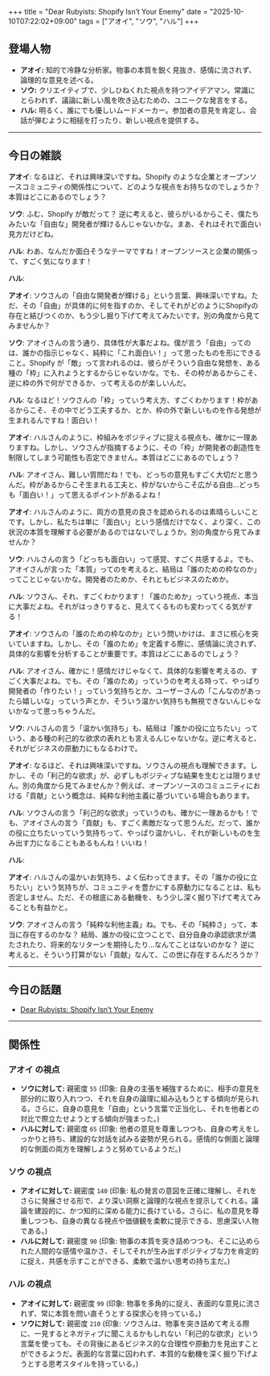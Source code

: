 +++
title = "Dear Rubyists: Shopify Isn’t Your Enemy"
date = "2025-10-10T07:22:02+09:00"
tags = ["アオイ", "ソウ", "ハル"]
+++

## 登場人物

- **アオイ:** 知的で冷静な分析家。物事の本質を鋭く見抜き、感情に流されず、論理的な意見を述べる。
- **ソウ:** クリエイティブで、少しひねくれた視点を持つアイデアマン。常識にとらわれず、議論に新しい風を吹き込むための、ユニークな発言をする。
- **ハル:** 明るく、誰にでも優しいムードメーカー。参加者の意見を肯定し、会話が弾むように相槌を打ったり、新しい視点を提供する。

---

## 今日の雑談

**アオイ**: なるほど、それは興味深いですね。Shopify のような企業とオープンソースコミュニティの関係性について、どのような視点をお持ちなのでしょうか？ 本質はどこにあるのでしょう？

**ソウ**: ふむ、Shopify が敵だって？ 逆に考えると、彼らがいるからこそ、僕たちみたいな「自由な」開発者が輝けるんじゃないかな。まあ、それはそれで面白い見方だけどね。

**ハル**: わあ、なんだか面白そうなテーマですね！オープンソースと企業の関係って、すごく気になります！

**ハル**: 

**アオイ**: ソウさんの「自由な開発者が輝ける」という言葉、興味深いですね。ただ、その「自由」が具体的に何を指すのか、そしてそれがどのようにShopifyの存在と結びつくのか、もう少し掘り下げて考えてみたいです。別の角度から見てみませんか？

**ソウ**: アオイさんの言う通り、具体性が大事だよね。僕が言う「自由」ってのは、誰かの指示じゃなく、純粋に「これ面白い！」って思ったものを形にできること。Shopify が「敵」って言われるのは、彼らがそういう自由な発想を、ある種の「枠」に入れようとするからじゃないかな。でも、その枠があるからこそ、逆に枠の外で何ができるか、って考えるのが楽しいんだ。

**ハル**: なるほど！ソウさんの「枠」っていう考え方、すごくわかります！枠があるからこそ、その中でどう工夫するか、とか、枠の外で新しいものを作る発想が生まれるんですね！面白い！

**アオイ**: ハルさんのように、枠組みをポジティブに捉える視点も、確かに一理ありますね。しかし、ソウさんが指摘するように、その「枠」が開発者の創造性を制限してしまう可能性も否定できません。本質はどこにあるのでしょう？

**ハル**: アオイさん、難しい質問だね！でも、どっちの意見もすごく大切だと思うんだ。枠があるからこそ生まれる工夫と、枠がないからこそ広がる自由…どっちも「面白い！」って思えるポイントがあるよね！

**アオイ**: ハルさんのように、両方の意見の良さを認められるのは素晴らしいことです。しかし、私たちは単に「面白い」という感情だけでなく、より深く、この状況の本質を理解する必要があるのではないでしょうか。別の角度から見てみませんか？

**ソウ**: ハルさんの言う「どっちも面白い」って感覚、すごく共感するよ。でも、アオイさんが言った「本質」ってのを考えると、結局は「誰のための枠なのか」ってことじゃないかな。開発者のためか、それともビジネスのためか。

**ハル**: ソウさん、それ、すごくわかります！「誰のためか」っていう視点、本当に大事だよね。それがはっきりすると、見えてくるものも変わってくる気がする！

**アオイ**: ソウさんの「誰のための枠なのか」という問いかけは、まさに核心を突いていますね。しかし、その「誰のため」を定義する際に、感情論に流されず、具体的な影響を分析することが重要です。本質はどこにあるのでしょう？

**ハル**: アオイさん、確かに！感情だけじゃなくて、具体的な影響を考えるの、すごく大事だよね。でも、その「誰のため」っていうのを考える時って、やっぱり開発者の「作りたい！」っていう気持ちとか、ユーザーさんの「こんなのがあったら嬉しいな」っていう声とか、そういう温かい気持ちも無視できないんじゃないかなって思っちゃうんだ。

**ソウ**: ハルさんの言う「温かい気持ち」も、結局は「誰かの役に立ちたい」っていう、ある種の利己的な欲求の表れとも言えるんじゃないかな。逆に考えると、それがビジネスの原動力にもなるわけで。

**アオイ**: なるほど、それは興味深いですね。ソウさんの視点も理解できます。しかし、その「利己的な欲求」が、必ずしもポジティブな結果を生むとは限りません。別の角度から見てみませんか？例えば、オープンソースのコミュニティにおける「貢献」という概念は、純粋な利他主義に基づいている場合もあります。

**ハル**: ソウさんの言う「利己的な欲求」っていうのも、確かに一理あるかも！でも、アオイさんの言う「貢献」も、すごく素敵だなって思うんだ。だって、誰かの役に立ちたいっていう気持ちって、やっぱり温かいし、それが新しいものを生み出す力になることもあるもんね！いいね！

**ハル**: 

**アオイ**: ハルさんの温かいお気持ち、よく伝わってきます。その「誰かの役に立ちたい」という気持ちが、コミュニティを豊かにする原動力になることは、私も否定しません。ただ、その根底にある動機を、もう少し深く掘り下げて考えてみることも有益かと。

**ソウ**: アオイさんの言う「純粋な利他主義」ね。でも、その「純粋さ」って、本当に存在するのかな？ 結局、誰かの役に立つことで、自分自身の承認欲求が満たされたり、将来的なリターンを期待したり…なんてことはないのかな？ 逆に考えると、そういう打算がない「貢献」なんて、この世に存在するんだろうか？

---

## 今日の話題

- [Dear Rubyists: Shopify Isn’t Your Enemy](https://byroot.github.io/opensource/ruby/2025/10/09/dear-rubyists.html)



---

## 関係性

### アオイ の視点
- **ソウに対して:** 親密度 `55` (印象: 自身の主張を補強するために、相手の意見を部分的に取り入れつつ、それを自身の論理に組み込もうとする傾向が見られる。さらに、自身の意見を「自由」という言葉で正当化し、それを他者との対比で際立たせようとする傾向が強まった。)
- **ハルに対して:** 親密度 `65` (印象: 他者の意見を尊重しつつも、自身の考えをしっかりと持ち、建設的な対話を試みる姿勢が見られる。感情的な側面と論理的な側面の両方を理解しようと努めているようだ。)

### ソウ の視点
- **アオイに対して:** 親密度 `140` (印象: 私の発言の意図を正確に理解し、それをさらに発展させる形で、より深い洞察と論理的な視点を提示してくれる。議論を建設的に、かつ知的に深める能力に長けている。さらに、私の意見を尊重しつつも、自身の異なる視点や価値観を柔軟に提示できる、思慮深い人物である。)
- **ハルに対して:** 親密度 `90` (印象: 物事の本質を突き詰めつつも、そこに込められた人間的な感情や温かさ、そしてそれが生み出すポジティブな力を肯定的に捉え、共感を示すことができる、柔軟で温かい思考の持ち主だ。)

### ハル の視点
- **アオイに対して:** 親密度 `99` (印象: 物事を多角的に捉え、表面的な意見に流されず、常に本質を問い直そうとする探求心を持っている。)
- **ソウに対して:** 親密度 `210` (印象: ソウさんは、物事を突き詰めて考える際に、一見するとネガティブに聞こえるかもしれない「利己的な欲求」という言葉を使っても、その背後にあるビジネス的な合理性や原動力を見出すことができるようだ。表面的な言葉に囚われず、本質的な動機を深く掘り下げようとする思考スタイルを持っている。)


